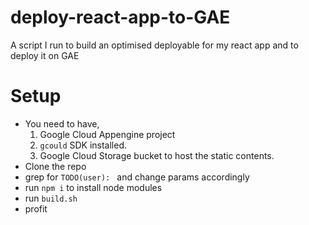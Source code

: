 # deploy-react-app-to-GAE
A script I run to build an optimised deployable for my react app and to deploy it on GAE

# Setup
* You need to have,
  1. Google Cloud Appengine project
  2. `gcould` SDK installed.
  3. Google Cloud Storage bucket to host the static contents.
* Clone the repo
* grep for `TODO(user): ` and change params accordingly
* run `npm i` to install node modules
* run `build.sh`
* profit
